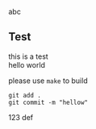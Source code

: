 abc
## Test

this is a test<br>
hello world<br>

please use ``make`` to build<br>

```
git add .
git commit -m "hellow"
```
123
def

